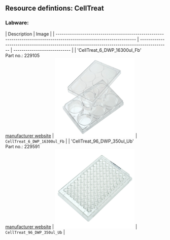 ## Resource defintions: CellTreat

### Labware:

| Description                                                                                                           | Image                                                                                        |
| --------------------------------------------------------------------------------------------------------------------- | -------------------------------------------------------------------------------------------- | ---------------------------- |
| 'CellTreat_6_DWP_16300ul_Fb'<br>Part no.: 229105<br>[manufacturer website](https://www.celltreat.com/product/229105/) | <img src="ims/CellTreat_6_DWP_16300ul_Fb.jpg" alt="CellTreat_6_DWP_16300ul_Fb" width="250"/> | `CellTreat_6_DWP_16300ul_Fb` |
| 'CellTreat_96_DWP_350ul_Ub'<br>Part no.: 229591<br>[manufacturer website](https://www.celltreat.com/product/229591/)  | <img src="ims/CellTreat_96_DWP_350ul_Ub.jpg" alt="CellTreat_96_DWP_350ul_Ub" width="250"/>   | `CellTreat_96_DWP_350ul_Ub`  |

